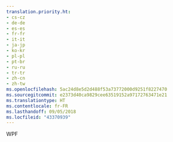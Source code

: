 ```yaml
---
translation.priority.ht:
- cs-cz
- de-de
- es-es
- fr-fr
- it-it
- ja-jp
- ko-kr
- pl-pl
- pt-br
- ru-ru
- tr-tr
- zh-cn
- zh-tw
ms.openlocfilehash: 5ac24d8e5d2d488f53a73772000d9251f8227470
ms.sourcegitcommit: e2373d40ca9829cee63519152a97172763471e21
ms.translationtype: HT
ms.contentlocale: fr-FR
ms.lasthandoff: 09/05/2018
ms.locfileid: "43370939"
---
```

WPF